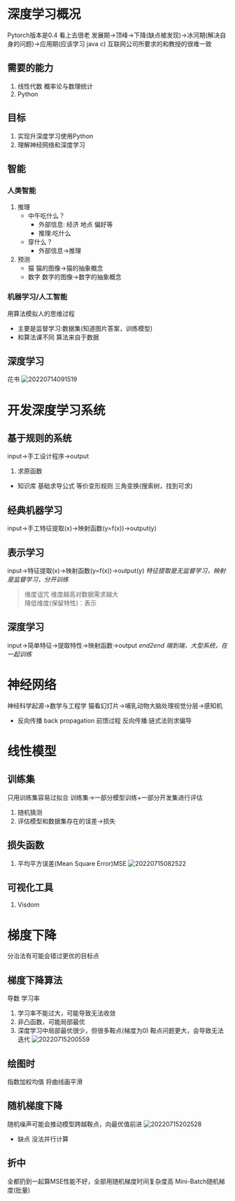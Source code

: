 # 深度学习概况
Pytorch版本是0.4 看上去很老
发展期->顶峰->下降(缺点被发现)->冰河期(解决自身的问题)->应用期(应该学习 java c)
互联网公司所要求的和教授的很难一致
## 需要的能力
1. 线性代数 概率论与数理统计
2. Python
## 目标
1. 实现升深度学习使用Python
2. 理解神经网络和深度学习
## 智能
### 人类智能
1. 推理
    - 中午吃什么？ 
      - 外部信息: 经济 地点 偏好等
      - 推理:吃什么 
    - 穿什么？
      - 外部信息->推理
2. 预测
    - 猫
    猫的图像->猫的抽象概念
    - 数字
    数字的图像->数字的抽象概念

### 机器学习/人工智能
用算法模拟人的思维过程
- 主要是监督学习:数据集(知道图片答案，训练模型)
- 和算法课不同  算法来自于数据
## 深度学习
花书 
![20220714091519](https://raw.githubusercontent.com/GWrety/Ima/master/images/20220714091519.png)

# 开发深度学习系统
## 基于规则的系统
input->手工设计程序->output
1. 求原函数
- 知识库 基础求导公式  等价变形规则   三角变换(搜索树，找到可求)
## 经典机器学习
input->手工特征提取(x)->映射函数(y=f(x))->output(y)
## 表示学习
input->特征提取(x)->映射函数(y=f(x))->output(y)
*特征提取是无监督学习，映射是监督学习，分开训练*
>维度诅咒 维度越高对数据需求越大  
>降低维度(保留特性)：表示
## 深度学习  
input->简单特征->提取特性->映射函数->output
*end2end 端到端，大型系统，在一起训练*

# 神经网络
神经科学起源->数学与工程学
猫看幻灯片->哺乳动物大脑处理视觉分层->感知机
- 反向传播  back propagation
  前馈过程 反向传播:链式法则求偏导



# 线性模型
## 训练集
只用训练集容易过拟合
训练集->一部分模型训练+一部分开发集进行评估
1. 随机猜测
2. 评估模型和数据集存在的误差->损失
  
## 损失函数
1. 平均平方误差(Mean Square Error)MSE
![20220715082522](https://raw.githubusercontent.com/GWrety/Ima/master/images/20220715082522.png)
## 可视化工具
1. Visdom

# 梯度下降
分治法有可能会错过更优的目标点
## 梯度下降算法
导数 学习率 
1. 学习率不能过大，可能导致无法收敛
2. 非凸函数，可能局部最优
3. 深度学习中局部最优很少，但很多鞍点(梯度为0)  鞍点问题更大，会导致无法迭代
![20220715200559](https://raw.githubusercontent.com/GWrety/Ima/master/images/20220715200559.png)
## 绘图时
指数加权均值 将曲线画平滑
## 随机梯度下降
随机噪声可能会推动模型跨越鞍点，向最优值前进
![20220715202528](https://raw.githubusercontent.com/GWrety/Ima/master/images/20220715202528.png)

- 缺点 没法并行计算
## 折中
全都扔到一起算MSE性能不好，全部用随机梯度时间复杂度高
Mini-Batch随机梯度(批量)


